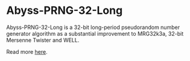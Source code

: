 # Abyss-PRNG-32-Long

Abyss-PRNG-32-Long is a 32-bit long-period pseudorandom number generator algorithm as a substantial improvement to MRG32k3a, 32-bit Mersenne Twister and WELL.

Read more [here](https://abyssresearch.github.io/abyss-prng-32-long).
